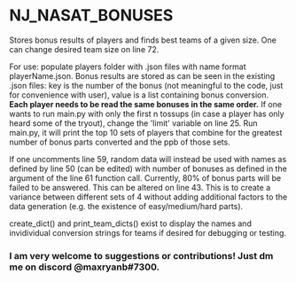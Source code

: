 # NJ_NASAT_BONUSES
Stores bonus results of players and finds best teams of a given size. One can change desired team size on line 72.

For use: populate players folder with .json files with name format playerName.json. 
Bonus results are stored as can be seen in the existing .json files: key is the number of the bonus (not meaningful to the code, just for convenience with user), value is a list containing bonus conversion. **Each player needs to be read the same bonuses in the same order.** If one wants to run main.py with only the first n tossups (in case a player has only heard some of the tryout), change the 'limit' variable on line 25.
Run main.py, it will print the top 10 sets of players that combine for the greatest number of bonus parts converted and the ppb of those sets.

If one uncomments line 59, random data will instead be used with names as defined by line 50 (can be edited) with number of bonuses as defined in the argument of the line 61 function call. Currently, 80% of bonus parts will be failed to be answered. This can be altered on line 43. This is to create a variance between different sets of 4 without adding additional factors to the data generation (e.g. the existence of easy/medium/hard parts).

create_dict() and print_team_dicts() exist to display the names and invidividual conversion strings for teams if desired for debugging or testing.

### I am very welcome to suggestions or contributions! Just dm me on discord @maxryanb#7300.
